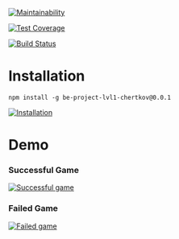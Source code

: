 [![Maintainability](https://api.codeclimate.com/v1/badges/fee77e74c637d6fb50f9/maintainability)](https://codeclimate.com/github/kirill-chertkov/backend-project-lvl1/maintainability)

[![Test Coverage](https://api.codeclimate.com/v1/badges/fee77e74c637d6fb50f9/test_coverage)](https://codeclimate.com/github/kirill-chertkov/backend-project-lvl1/test_coverage)

[![Build Status](https://travis-ci.org/kirill-chertkov/backend-project-lvl1.svg?branch=master)](https://travis-ci.org/kirill-chertkov/backend-project-lvl1)

# Installation
```
npm install -g be-project-lvl1-chertkov@0.0.1
```
[![Installation](https://asciinema.org/a/evwhz2xu8y5EONufn8GIkssZJ.svg)](https://asciinema.org/a/evwhz2xu8y5EONufn8GIkssZJ)
# Demo
### Successful Game
[![Successful game](https://asciinema.org/a/eRHWS9fIMLaJ7OIKHKKk7BHGw.svg)](https://asciinema.org/a/eRHWS9fIMLaJ7OIKHKKk7BHGw)
### Failed Game
[![Failed game](https://asciinema.org/a/NPkh5hhgYdbXohQJXYTifGJsH.svg)](https://asciinema.org/a/NPkh5hhgYdbXohQJXYTifGJsH)